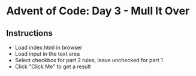 # Advent of Code: Day 3 - Mull It Over
## Instructions
* Load index.html in browser
* Load input in the text area
* Select checkbox for part 2 rules, leave unchecked for part 1
* Click "Click Me" to get a result
